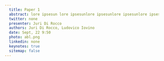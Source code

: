 ```yaml
---
  title: Paper 1
  abstract: lore ipsesun lore ipsesunlore ipsesunlore ipsesunlore ipsesunlore ipsesunlore ipsesunlore ipsesunlore ipsesunlore ipsesunlore ipsesunlore ipsesunlore ipsesun
  twitter: none
  presenter: Juri Di Rocco
  authors: Juri Di Rocco, Ludovico Iovino
  date: Sept, 22 9:50
  photo: abl.png
  linkedin: none
  keynotes: true
  sitemap: false
---
```

